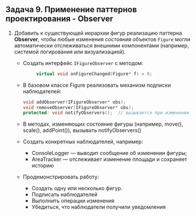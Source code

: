 ## Задача 9. Применение паттернов проектирования - Observer

1. Добавить к существующей иерархии фигур реализацию паттерна **Observer**, чтобы любые изменения состояния объектов `Figure` могли автоматически отслеживаться внешними компонентами (например, системой логирования или визуализацией).
    - Создать интерфейс `IFigureObserver` с методом:
       ```cpp
            virtual void onFigureChanged(Figure* f) = 0;
        ```
    - В базовом классе Figure реализовать механизм подписки наблюдателей:
        ```cpp
        void addObserver(IFigureObserver* obs);
        void removeObserver(IFigureObserver* obs);
        protected: void notifyObservers();  // вызывается при изменении состояния
        ```
    - В методах, изменяющих состояние фигуры (например, move(), scale(), addPoint()), вызывать notifyObservers()
    - Создать конкретных наблюдателей, например:
        - ConsoleLogger — выводит сообщение об изменении фигуры;
        - AreaTracker — отслеживает изменение площади и сохраняет историю

    - Продемонстрировать работу:
        - Создать одну или несколько фигур.
        - Подписать наблюдателей
        - Выполнить операции изменения
        - Убедиться, что наблюдатели получили уведомления



